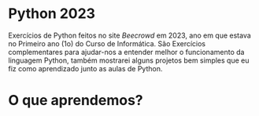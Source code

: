 # Python 2023
 Exercícios de Python feitos no site *Beecrowd* em 2023, ano em que estava no Primeiro ano (1o) do Curso de Informática. São Exercícios complementares para ajudar-nos a entender melhor o funcionamento da linguagem Python, também mostrarei alguns projetos bem simples que eu fiz como aprendizado junto as aulas de Python.
 
 

# O que aprendemos?
